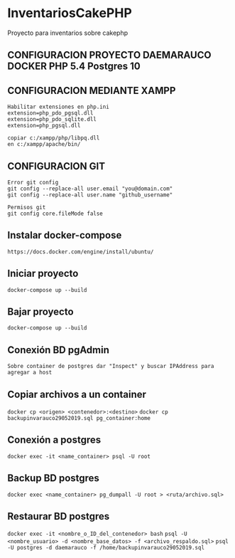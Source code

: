 # InventariosCakePHP
Proyecto para inventarios sobre cakephp

## CONFIGURACION PROYECTO DAEMARAUCO DOCKER PHP 5.4 Postgres 10

## CONFIGURACION MEDIANTE XAMPP
```
Habilitar extensiones en php.ini
extension=php_pdo_pgsql.dll
extension=php_pdo_sqlite.dll
extension=php_pgsql.dll

copiar c:/xampp/php/libpq.dll
en c:/xampp/apache/bin/
```
## CONFIGURACION GIT
```
Error git config
git config --replace-all user.email "you@domain.com"
git config --replace-all user.name "github_username"

Permisos git
git config core.fileMode false
```

## Instalar docker-compose
`https://docs.docker.com/engine/install/ubuntu/`

## Iniciar proyecto
`docker-compose up --build`

## Bajar proyecto
`docker-compose up --build`

## Conexión BD pgAdmin
`Sobre container de postgres dar "Inspect" y buscar IPAddress para agregar a host`

## Copiar archivos a un container
`docker cp <origen> <contenedor>:<destino>`
`docker cp backupinvarauco29052019.sql pg_container:home`

## Conexión a postgres
`docker exec -it <name_container> psql -U root`

## Backup BD postgres
`docker exec <name_container> pg_dumpall -U root > <ruta/archivo.sql>`

## Restaurar BD postgres
`docker exec -it <nombre_o_ID_del_contenedor> bash`
`psql -U <nombre_usuario> -d <nombre_base_datos> -f <archivo_respaldo.sql>`
`psql -U postgres -d daemarauco -f /home/backupinvarauco29052019.sql`
